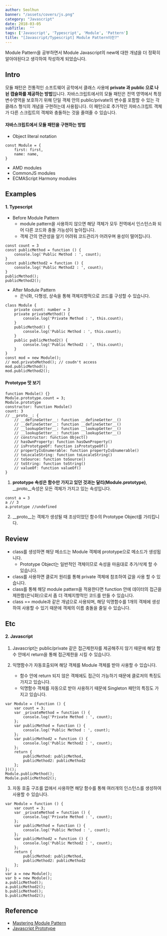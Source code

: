 ```yaml
---
author: Seolhun
banner: "/assets/covers/js.png"
category: "Javascript"
date: 2018-03-05
subTitle:  ""
tags: ['Javascript', 'Typescript', 'Module', 'Pattern']
title: "[Javascript/Typescript] Module Pattern이란?"
---
```


Module Pattern을 공부하면서 Module Javascript의 new에 대한 개념을 더 정확히 알아야된다고 생각하여 작성하게 되었습니다.

## Intro
모듈 패턴은 전통적인 소프트웨어 공학에서 클래스 사용에 **private 과 public 으로 나뉜 캡슐화를 제공하는 방법**입니다.
자바스크립트에서의 모듈 패턴은 전역 영역에서 특정 변수영역을 보호하기 위해 단일 객체 안의 public/private의 변수를 포함할 수 있는 각 클래스 형식의 개념을 구현하는데 사용됩니다.
이 패턴으로 추가적인 자바스크립트 객체가 다른 스크립트의 객체와 충돌하는 것을 줄여줄 수 있습니다.

#### 자바스크립트에서 모듈 패턴을 구현하는 방법
- Object literal notation

```tsx
const Module = {
    first: first,
    name: name,
}
```

- AMD modules
- CommonJS modules
- ECMAScript Harmony modules

## Examples
#### 1. Typescript
- Before Module Pattern
    - module pattern을 사용하지 않으면 해당 객체가 모두 전역에서 인스턴스화 되어 다른 코드와 충돌 가능성이 높아집니다.
    - 객체 간의 연관성을 알기 어려워 코드관리가 어려우며 용성이 떨어집니다.

```tsx
const count = 3
const publicMethod = function () {
    console.log('Public Method : ', count);
}
const publicMethod2 = function () {
    console.log('Public Method2 : ', count);
}
publicMethod();
publicMethod2();
```

- After Module Pattern
    - 은닉화, 다형성, 상속을 통해 객체지향적으로 코드를 구성할 수 있습니다.

```tsx
class Module {
    private count: number = 3
    private privateMethod() {
        console.log('Private Method : ', this.count);
    }
    publicMethod() {
        console.log('Public Method : ', this.count);
    }
    public publicMethod2() {
        console.log('Public Method2 : ', this.count);
    }
}
const mod = new Module();
// mod.privateMethod(); // coudn't access
mod.publicMethod();
mod.publicMethod2();
```

#### Prototype 맛 보기
```tsx
function Module() {}
Module.prototype.count = 3;
Module.prototype
constructor: function Module()
count: 3
// __proto__: {
    // __defineGetter__: function __defineGetter__()
    // __defineSetter__: function __defineSetter__()
    // __lookupGetter__: function __lookupGetter__()
    // __lookupSetter__: function __lookupSetter__()
    // constructor: function Object()
    // hasOwnProperty: function hasOwnProperty()
    // isPrototypeOf: function isPrototypeOf()
    // propertyIsEnumerable: function propertyIsEnumerable()
    // toLocaleString: function toLocaleString()
    // toSource: function toSource()
    // toString: function toString()
    // valueOf: function valueOf()
}
```

1. **prototype 속성은 함수만 가지고 있던 것과는 달리(Module.prototype)**, __proto__속성은 모든 객체가 가지고 있는 속성입니다.

```tsx
const a = 3
a // 3
a.prototype //undefined
```

2. __proto__는 객체가 생성될 때 조상이었던 함수의 Prototype Object를 가리킵니다.

## Review
- class를 생성하면 해당 메소드는 Module 객체에 prototype으로 메소드가 생성됩니다.
    - Prototype Object는 일반적인 객체이므로 속성을 마음대로 추가/삭제 할 수 있습니다.
- class를 사용하면 클로저 원리를 통해 private 객체에 참조하여 값을 사용 할 수 있습니다.
- class를 통해 해당 module pattern을 적용한다면 function 안에 데이터의 접근을 제한함(은닉화)으로서 좀 더 객체지향적인 코드를 만들 수 있습니다.
- class == module과 같은 개념으로 사용되며, 해당 익명함수를 1개의 객체에 생성하여 사용할 수 있기 때문에 객체의 이름 충돌을 줄일 수 있습니다.

## Etc
#### 2. Javascript
1. Javascript는 public/private 같은 접근제한자를 제공해주지 않기 때문에 해당 함수 안에서 return을 통해 접근제한을 시킬 수 있습니다.

2. 익명함수가 자동호출되며 해당 객체를 Module 객체를 받아 사용할 수 있습니다.
    - 함수 안에 return 되지 않은 객체에도 접근이 가능하기 때문에 클로저의 특징도 가지고 있습니다.
    - 익명함수 객체를 자동으로 받아 사용하기 때문에 Singleton 패턴의 특징도 가지고 있습니다.

```tsx
var Module = (function () {
    var count = 3;
    var _privateMethod = function () {
        console.log('Private Method : ', count);
    };
    var publicMethod = function () {
        console.log('Public Method : ', count);
    };
    var publicMethod2 = function () {
        console.log('Public Method2 : ', count);
    };
    return {
        publicMethod: publicMethod,
        publicMethod2: publicMethod2
    };
})();
Module.publicMethod();
Module.publicMethod2();
```

3. 자동 호출 구조를 없애서 사용하면 해당 함수를 통해 여러개의 인스턴스를 생성하여 사용할 수 있습니다.

```tsx
var Module = function () {
    var count = 3;
    var _privateMethod = function () {
        console.log('Private Method : ', count);
    };
    var publicMethod = function () {
        console.log('Public Method : ', count);
    };
    var publicMethod2 = function () {
        console.log('Public Method2 : ', count);
    };
    return {
        publicMethod: publicMethod,
        publicMethod2: publicMethod2
    };
};
var a = new Module();
var b = new Module();
a.publicMethod();
a.publicMethod2();
b.publicMethod();
b.publicMethod2();
```

## Reference
- [Mastering Module Pattern](https://toddmotto.com/mastering-the-module-pattern/)
- [Javascript Prototype](https://medium.com/@bluesh55/javascript-prototype-%EC%9D%B4%ED%95%B4%ED%95%98%EA%B8%B0-f8e67c286b67)
